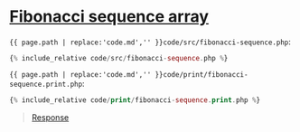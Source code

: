 # [Fibonacci sequence array](code.zip)

`{{ page.path | replace:'code.md','' }}code/src/fibonacci-sequence.php`:

```php
{% include_relative code/src/fibonacci-sequence.php %}
```

`{{ page.path | replace:'code.md','' }}code/print/fibonacci-sequence.print.php`:

```php
{% include_relative code/print/fibonacci-sequence.print.php %}
```

> [Response](response/src/fibonacci-sequence.php)
